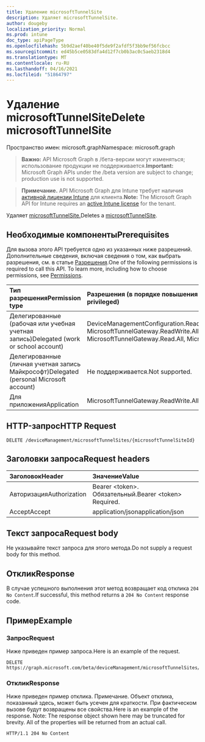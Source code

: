 ```yaml
---
title: Удаление microsoftTunnelSite
description: Удаляет microsoftTunnelSite.
author: dougeby
localization_priority: Normal
ms.prod: intune
doc_type: apiPageType
ms.openlocfilehash: 5b9d2aef40be40f5de9f2afdf5f3bb9ef56fcbcc
ms.sourcegitcommit: ed45b5ce0583dfa4d12f7cb0b3ac0c5aeb2318d4
ms.translationtype: MT
ms.contentlocale: ru-RU
ms.lasthandoff: 04/16/2021
ms.locfileid: "51864797"
---
```

# <a name="delete-microsofttunnelsite"></a><span data-ttu-id="16228-103">Удаление microsoftTunnelSite</span><span class="sxs-lookup"><span data-stu-id="16228-103">Delete microsoftTunnelSite</span></span>

<span data-ttu-id="16228-104">Пространство имен: microsoft.graph</span><span class="sxs-lookup"><span data-stu-id="16228-104">Namespace: microsoft.graph</span></span>

> <span data-ttu-id="16228-105">**Важно:** API Microsoft Graph в /бета-версии могут изменяться; использование продукции не поддерживается.</span><span class="sxs-lookup"><span data-stu-id="16228-105">**Important:** Microsoft Graph APIs under the /beta version are subject to change; production use is not supported.</span></span>

> <span data-ttu-id="16228-106">**Примечание.** API Microsoft Graph для Intune требует наличия [активной лицензии Intune](https://go.microsoft.com/fwlink/?linkid=839381) для клиента.</span><span class="sxs-lookup"><span data-stu-id="16228-106">**Note:** The Microsoft Graph API for Intune requires an [active Intune license](https://go.microsoft.com/fwlink/?linkid=839381) for the tenant.</span></span>

<span data-ttu-id="16228-107">Удаляет [microsoftTunnelSite.](../resources/intune-mstunnel-microsofttunnelsite.md)</span><span class="sxs-lookup"><span data-stu-id="16228-107">Deletes a [microsoftTunnelSite](../resources/intune-mstunnel-microsofttunnelsite.md).</span></span>

## <a name="prerequisites"></a><span data-ttu-id="16228-108">Необходимые компоненты</span><span class="sxs-lookup"><span data-stu-id="16228-108">Prerequisites</span></span>
<span data-ttu-id="16228-p101">Для вызова этого API требуется одно из указанных ниже разрешений. Дополнительные сведения, включая сведения о том, как выбрать разрешения, см. в статье [Разрешения](/graph/permissions-reference).</span><span class="sxs-lookup"><span data-stu-id="16228-p101">One of the following permissions is required to call this API. To learn more, including how to choose permissions, see [Permissions](/graph/permissions-reference).</span></span>

|<span data-ttu-id="16228-111">Тип разрешения</span><span class="sxs-lookup"><span data-stu-id="16228-111">Permission type</span></span>|<span data-ttu-id="16228-112">Разрешения (в порядке повышения привилегий)</span><span class="sxs-lookup"><span data-stu-id="16228-112">Permissions (from least to most privileged)</span></span>|
|:---|:---|
|<span data-ttu-id="16228-113">Делегированные (рабочая или учебная учетная запись)</span><span class="sxs-lookup"><span data-stu-id="16228-113">Delegated (work or school account)</span></span>|<span data-ttu-id="16228-114">DeviceManagementConfiguration.ReadWrite.All, MicrosoftTunnelGateway.Read.All, MicrosoftTunnelGateway.ReadWrite.All</span><span class="sxs-lookup"><span data-stu-id="16228-114">DeviceManagementConfiguration.ReadWrite.All, MicrosoftTunnelGateway.Read.All, MicrosoftTunnelGateway.ReadWrite.All</span></span>|
|<span data-ttu-id="16228-115">Делегированные (личная учетная запись Майкрософт)</span><span class="sxs-lookup"><span data-stu-id="16228-115">Delegated (personal Microsoft account)</span></span>|<span data-ttu-id="16228-116">Не поддерживается.</span><span class="sxs-lookup"><span data-stu-id="16228-116">Not supported.</span></span>|
|<span data-ttu-id="16228-117">Для приложения</span><span class="sxs-lookup"><span data-stu-id="16228-117">Application</span></span>|<span data-ttu-id="16228-118">MicrosoftTunnelGateway.ReadWrite.All</span><span class="sxs-lookup"><span data-stu-id="16228-118">MicrosoftTunnelGateway.ReadWrite.All</span></span>|

## <a name="http-request"></a><span data-ttu-id="16228-119">HTTP-запрос</span><span class="sxs-lookup"><span data-stu-id="16228-119">HTTP Request</span></span>
<!-- {
  "blockType": "ignored"
}
-->
``` http
DELETE /deviceManagement/microsoftTunnelSites/{microsoftTunnelSiteId}
```

## <a name="request-headers"></a><span data-ttu-id="16228-120">Заголовки запроса</span><span class="sxs-lookup"><span data-stu-id="16228-120">Request headers</span></span>
|<span data-ttu-id="16228-121">Заголовок</span><span class="sxs-lookup"><span data-stu-id="16228-121">Header</span></span>|<span data-ttu-id="16228-122">Значение</span><span class="sxs-lookup"><span data-stu-id="16228-122">Value</span></span>|
|:---|:---|
|<span data-ttu-id="16228-123">Авторизация</span><span class="sxs-lookup"><span data-stu-id="16228-123">Authorization</span></span>|<span data-ttu-id="16228-124">Bearer &lt;token&gt;. Обязательный.</span><span class="sxs-lookup"><span data-stu-id="16228-124">Bearer &lt;token&gt; Required.</span></span>|
|<span data-ttu-id="16228-125">Accept</span><span class="sxs-lookup"><span data-stu-id="16228-125">Accept</span></span>|<span data-ttu-id="16228-126">application/json</span><span class="sxs-lookup"><span data-stu-id="16228-126">application/json</span></span>|

## <a name="request-body"></a><span data-ttu-id="16228-127">Текст запроса</span><span class="sxs-lookup"><span data-stu-id="16228-127">Request body</span></span>
<span data-ttu-id="16228-128">Не указывайте текст запроса для этого метода.</span><span class="sxs-lookup"><span data-stu-id="16228-128">Do not supply a request body for this method.</span></span>

## <a name="response"></a><span data-ttu-id="16228-129">Отклик</span><span class="sxs-lookup"><span data-stu-id="16228-129">Response</span></span>
<span data-ttu-id="16228-130">В случае успешного выполнения этот метод возвращает код отклика `204 No Content`.</span><span class="sxs-lookup"><span data-stu-id="16228-130">If successful, this method returns a `204 No Content` response code.</span></span>

## <a name="example"></a><span data-ttu-id="16228-131">Пример</span><span class="sxs-lookup"><span data-stu-id="16228-131">Example</span></span>

### <a name="request"></a><span data-ttu-id="16228-132">Запрос</span><span class="sxs-lookup"><span data-stu-id="16228-132">Request</span></span>
<span data-ttu-id="16228-133">Ниже приведен пример запроса.</span><span class="sxs-lookup"><span data-stu-id="16228-133">Here is an example of the request.</span></span>
``` http
DELETE https://graph.microsoft.com/beta/deviceManagement/microsoftTunnelSites/{microsoftTunnelSiteId}
```

### <a name="response"></a><span data-ttu-id="16228-134">Отклик</span><span class="sxs-lookup"><span data-stu-id="16228-134">Response</span></span>
<span data-ttu-id="16228-p102">Ниже приведен пример отклика. Примечание. Объект отклика, показанный здесь, может быть усечен для краткости. При фактическом вызове будут возвращены все свойства.</span><span class="sxs-lookup"><span data-stu-id="16228-p102">Here is an example of the response. Note: The response object shown here may be truncated for brevity. All of the properties will be returned from an actual call.</span></span>
``` http
HTTP/1.1 204 No Content
```




